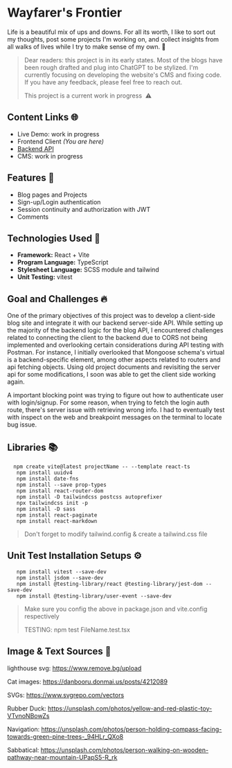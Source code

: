 # Wayfarer's Frontier

Life is a beautiful mix of ups and downs. For all its worth, I like to sort out my thoughts, post some projects I'm working on, and collect insights from all walks of lives while I try to make sense of my own. 🧳

> Dear readers: this project is in its early states. Most of the blogs have been rough drafted and plug into ChatGPT to be stylized. I'm currently focusing on developing the website's CMS and fixing code. If you have any feedback, please feel free to reach out.
>
> This project is a current work in progress  ⚠️ <br>

## Content Links 🌐

- Live Demo: work in progress
- Frontend Client _(You are here)_
- [Backend API ](https://github.com/NovaCat35/blog-api)
- CMS: work in progress

## Features 🎯

- Blog pages and Projects
- Sign-up/Login authentication
- Session continuity and authorization with JWT
- Comments

## Technologies Used 🚀

- **Framework:** React + Vite
- **Program Language:** TypeScript
- **Stylesheet Language:** SCSS module and tailwind
- **Unit Testing:** vitest

## Goal and Challenges 🔥

One of the primary objectives of this project was to develop a client-side blog site and integrate it with our backend server-side API. While setting up the majority of the backend logic for the blog API, I encountered challenges related to connecting the client to the backend due to CORS not being implemented and overlooking certain considerations during API testing with Postman. For instance, I initially overlooked that Mongoose schema's virtual is a backend-specific element, among other aspects related to routers and api fetching objects. Using old project documents and revisiting the server api for some modifications, I soon was able to get the client side working again.

A important blocking point was trying to figure out how to authenticate user with login/signup. For some reason, when trying to fetch the login auth route, there's server issue with retrieving wrong info. I had to eventually test with inspect on the web and breakpoint messages on the terminal to locate bug issue.

## Libraries 📚

```
  npm create vite@latest projectName -- --template react-ts
   npm install uuidv4
   npm install date-fns
   npm install --save prop-types
   npm install react-router-dom
   npm install -D tailwindcss postcss autoprefixer
   npx tailwindcss init -p
   npm install -D sass
   npm install react-paginate
   npm install react-markdown
```

> Don't forget to modify tailwind.config & create a tailwind.css file

## Unit Test Installation Setups ⚙️

```
   npm install vitest --save-dev
   npm install jsdom --save-dev
   npm install @testing-library/react @testing-library/jest-dom --save-dev
   npm install @testing-library/user-event --save-dev
```

> Make sure you config the above in package.json and vite.config respectively
>
> TESTING: npm test FileName.test.tsx

## Image & Text Sources 🌅

lighthouse svg: https://www.remove.bg/upload

Cat images: https://danbooru.donmai.us/posts/4212089

SVGs: https://www.svgrepo.com/vectors

Rubber Duck: https://unsplash.com/photos/yellow-and-red-plastic-toy-VTvnoNBowZs

Navigation: https://unsplash.com/photos/person-holding-compass-facing-towards-green-pine-trees-_94HLr_QXo8

Sabbatical:
https://unsplash.com/photos/person-walking-on-wooden-pathway-near-mountain-UPapS5-R_rk
